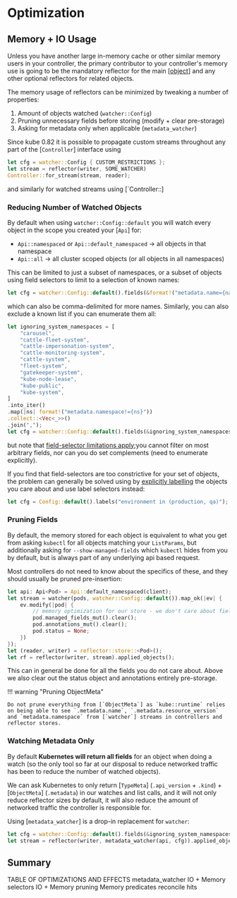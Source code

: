 # Optimization

## Memory + IO Usage

Unless you have another large in-memory cache or other similar memory users in your controller, the primary contributor to your controller's memory use is going to be the mandatory reflector for the main [[object]] and any other optional reflectors for related objects.

The memory usage of reflectors can be minimized by tweaking a number of properties:

1. Amount of objects watched (`watcher::Config`)
2. Pruning unnecessary fields before storing (modify + clear pre-storage)
3. Asking for metadata only when applicable (`metadata_watcher`)

Since kube 0.82 it is possible to propagate custom streams throughout any part of the [`Controller`] interface using

```rust
let cfg = watcher::Config { CUSTOM_RESTRICTIONS };
let stream = reflector(writer, SOME_WATCHER)
Controller::for_stream(stream, reader);
```
and similarly for watched streams using [`Controller::]

### Reducing Number of Watched Objects
By default when using `watcher::Config::default` you will watch every object in the scope you created your [`Api`] for:

- `Api::namespaced` or `Api::default_namespaced` -> all objects in that namespace
- `Api::all` -> all cluster scoped objects (or all objects in all namespaces)

This can be limited to just a subset of namespaces, or a subset of objects using field selectors to limit to a selection of known names:

```rust
let cfg = watcher::Config::default().fields(&format!("metadata.name={name}"));
```

which can also be comma-delimited for more names.
Similarly, you can also exclude a known list if you can enumerate them all:

```rust
let ignoring_system_namespaces = [
    "carousel",
    "cattle-fleet-system",
    "cattle-impersonation-system",
    "cattle-monitoring-system",
    "cattle-system",
    "fleet-system",
    "gatekeeper-system",
    "kube-node-lease",
    "kube-public",
    "kube-system",
]
.into_iter()
.map(|ns| format!("metadata.namespace!={ns}"))
.collect::<Vec<_>>()
.join(",");
let cfg = watcher::Config::default().fields(&ignoring_system_namespaces);
```

but note that [field-selector limitations apply](https://kubernetes.io/docs/concepts/overview/working-with-objects/field-selectors/);you cannot filter on most arbitrary fields, nor can you do set complements (need to enumerate explicitly).

If you find that field-selectors are too constrictive for your set of objects, the problem can generally be solved using by [explicitly labelling](https://kubernetes.io/docs/concepts/overview/working-with-objects/labels/) the objects you care about and use label selectors instead:

```rust
let cfg = Config::default().labels("environment in (production, qa)");
```

### Pruning Fields
By default, the memory stored for each object is equivalent to what you get from asking `kubectl` for all objects matching your `ListParams`, but additionally asking for `--show-managed-fields` which `kubectl` hides from you by default, but is always part of any underlying api based request.

Most controllers do not need to know about the specifics of these, and they should usually be pruned pre-insertion:

```rust
let api: Api<Pod> = Api::default_namespaced(client);
let stream = watcher(pods, watcher::Config::default()).map_ok(|ev| {
    ev.modify(|pod| {
        // memory optimization for our store - we don't care about fields/annotations/status
        pod.managed_fields_mut().clear();
        pod.annotations_mut().clear();
        pod.status = None;
    })
});
let (reader, writer) = reflector::store::<Pod>();
let rf = reflector(writer, stream).applied_objects();
```

This can in general be done for all the fields you do not care about. Above we also clear out the status object and annotations entirely pre-storage.

!!! warning "Pruning ObjectMeta"

    Do not prune everything from [`ObjectMeta`] as `kube::runtime` relies on being able to see `.metadata.name`, `.metadata.resource_version` and `metadata.namespace` from [`watcher`] streams in controllers and reflector stores.

### Watching Metadata Only

By default **Kubernetes will return all fields** for an object when doing a watch (so the only tool so far at our disposal to reduce networked traffic has been to reduce the number of watched objects).

We can ask Kubernetes to only return [`TypeMeta`] (`.api_version` + `.kind`) + [`ObjectMeta`] (`.metadata`) in our watches and list calls, and it will not only reduce reflector sizes by default, it will also reduce the amount of networked traffic the controller is responsible for.

Using [`metadata_watcher`] is a drop-in replacement for `watcher`:

```rust
let cfg = watcher::Config::default().fields(&ignoring_system_namespaces);
let stream = reflector(writer, metadata_watcher(api, cfg)).applied_objects();
```

###

## Summary

TABLE OF OPTIMIZATIONS AND EFFECTS
metadata_watcher IO + Memory
selectors IO + Memory
pruning Memory
predicates reconcile hits

[//begin]: # "Autogenerated link references for markdown compatibility"
[object]: object "The Object"
[//end]: # "Autogenerated link references"

